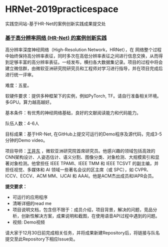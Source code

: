 # HRNet-2019practicespace
实践空间站-基于HR-Net的案例创新实践成果提交处

### [基于高分辨率网络 (HR-Net) 的案例创新实践](http://studentclub.msra.cn/project/institute/25)
高分辨率深度神经网络（High-Resolution Network，HRNet），在 网络整个过程中始终保持高分辨率表征，同时多次在高低分辨率表征之间进行信息交换，从而得到足够丰富的高分辨率表征。一经发布，横扫各大数据集记录。项目的过程中将会建立微信群，由微软亚洲研究院研究员和工程师对学习进行指导，并在项目完成后进行统一评审。

难度：五星。

软硬件要求：提供多种框架下的实例，例如PyTorch, TF。请自行准备相关环境。多GPU。算力越高越好。

基本条件：有优秀的神经网络基础，良好的文献阅读能力和代码能力。

队伍人数：4-6人

目标成果：基于HR-Net, 在GitHub上提交可运行的Demo程序及源代码，完成3-5分钟的Demo video。

项目导师：[王井东](https://jingdongwang2017.github.io/) ，微软亚洲研究院首席研究员。他感兴趣的领域包括高效的CNN架构设计、人姿态估计、语义分割、图像分类、对象检测、大规模索引和显著对象检测。他曾担任 IEEE TPAMI、IEEE TMM 和 IEEE TCSVT 的副主编，并担任视觉、多媒体和 AI 领域一些著名会议的区主席（或 SPC），如 CVPR、ICCV、ECCV、ACM MM、IJCAI 和 AAAI。他是ACM杰出成员和IAPR会员。

 **提交要求：**
* 可运行的应用程序
* 清晰详细的read me
* 项目说明文档，包含但不限于：成员介绍，项目背景，解决的问题，竞品分析，创新性解决方案，成果说明和截图，在使用语音API过程中遇到的问题。
* 视频: Demo视频

请大家于12月30日前完成相关任务，并将成果新建Repository后，将链接与队名提交至此Repository下相应Issue处。
